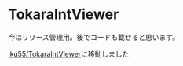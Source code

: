 # TokaraIntViewer
今はリリース管理用。後でコードも載せると思います。

[iku55/TokaraIntViewer](https://github.com/iku55/TokaraIntViewer)に移動しました
